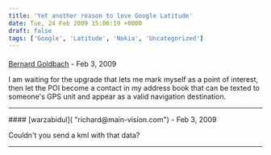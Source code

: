 ```yaml
---
title: 'Yet another reason to love Google Latitude'
date: Tue, 24 Feb 2009 15:06:19 +0000
draft: false
tags: ['Google', 'Latitude', 'Nokia', 'Uncategorized']
---
```



#### 
[Bernard Goldbach](http://www.insideview.ie "bgoldbach@yahoo.com") - <time datetime="2009-02-25 13:23:36">Feb 3, 2009</time>

I am waiting for the upgrade that lets me mark myself as a point of interest, then let the POI become a contact in my address book that can be texted to someone's GPS unit and appear as a valid navigation destination.
<hr />
#### 
[warzabidul]( "richard@main-vision.com") - <time datetime="2009-02-25 18:32:06">Feb 3, 2009</time>

Couldn't you send a kml with that data?
<hr />
